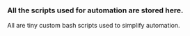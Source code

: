 ### All the scripts used for automation are stored here.

All are tiny custom bash scripts used to simplify automation.

